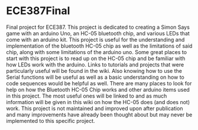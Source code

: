 # ECE387Final
Final project for ECE387.
This project is dedicated to creating a Simon Says game with an arduino Uno, an HC-05 bluetooth chip, and various LEDs that come with an arduino kit. 
This project is useful for the understanding and implementation of the bluetooth HC-05 chip as well as the limitations of said chip, along with some limitations of the arduino uno.
Some great places to start with this project is to read up on the HC-05 chip and be familiar with how LEDs work with the arduino. Links to tutorials and projects that were particularly useful will be found in the wiki. Also knowing how to use the Serial functions will be useful as well as a basic understanding on how to code sequences would be helpful as well. 
There are many places to look for help on how the Bluetooth HC-05 Chip works and other arduino items used in this project. The most useful ones will be linked to and as much information will be given in this wiki on how the HC-05 does (and does not) work. This project is not maintained and improved upon after publication and many improvements have already been thought about but may never be implemented to this specific project. 
